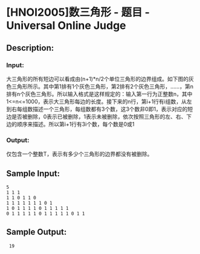 # [HNOI2005]数三角形 - 题目 - Universal Online Judge

## Description: 



### Input: 

大三角形的所有短边可以看成由(n+1)*n/2个单位三角形的边界组成。如下图的灰色三角形所示。其中第1排有1个灰色三角形，第2排有2个灰色三角形，……，第n排有n个灰色三角形。所以输入格式是这样规定的：输入第一行为正整数n，其中1<=n<=1000，表示大三角形每边的长度。接下来的n行，第i+1行有i组数，从左到右每组数描述一个三角形，每组数都有3个数，这3个数非0即1，表示对应的短边是否被删除，0表示已被删除，1表示未被删除，依次按照三角形的左、右、下边的顺序来描述。所以第i+1行有3i个数，每个数是0或1 

### Output: 

仅包含一个整数T，表示有多少个三角形的边界都没有被删除。


## Sample Input: 
```
5                                       
1 1 1
1 1 0 1 1 0
1 1 1 1 1 1 1 0 1
1 0 1 1 1 1 0 1 1 1 1 1
0 1 1 1 1 1 0 1 1 1 1 1 0 1 1

```

## Sample Output: 
```
 19

```
